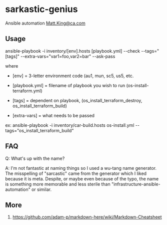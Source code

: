 # sarkastic-genius
Ansible automation
Matt.King@ca.com


## Usage
ansible-playbook -i inventory/[env].hosts [playbook.yml] --check --tags="[tags]" --extra-vars="var1=foo,var2=bar" --ask-pass

where

- [env] = 3-letter environment code (au1, mun, sc5, us5, etc.

- [playbook.yml] = filename of playbook you wish to run (os-install-terraform.yml)

- [tags] = dependent on playbook, (os_install_terraform_destroy, os_install_terraform_build)

- [extra-vars] = what needs to be passed

ex: ansible-playbook -i inventory/car-build.hosts os-install.yml --tags="os_install_terraform_build"


## FAQ
Q: What's up with the name?

A: I'm not fantastic at naming things so I used a wu-tang name generator. The misspelling of "sarcastic" came from the generator which I liked because it is meta. Despite, or maybe even because of the typo, the name is something more memorable and less sterile than "infrastructure-ansible-automation" or similar.


## More
1) https://github.com/adam-p/markdown-here/wiki/Markdown-Cheatsheet
